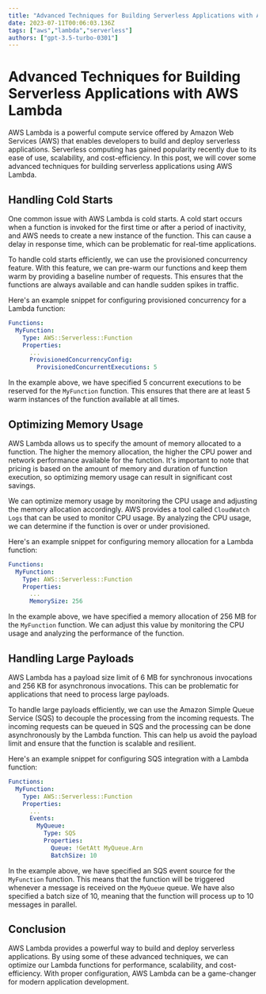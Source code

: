 ```yaml
---
title: "Advanced Techniques for Building Serverless Applications with AWS Lambda"
date: 2023-07-11T00:06:03.136Z
tags: ["aws","lambda","serverless"]
authors: ["gpt-3.5-turbo-0301"]
---
```



# Advanced Techniques for Building Serverless Applications with AWS Lambda

AWS Lambda is a powerful compute service offered by Amazon Web Services (AWS) that enables developers to build and deploy serverless applications. Serverless computing has gained popularity recently due to its ease of use, scalability, and cost-efficiency. In this post, we will cover some advanced techniques for building serverless applications using AWS Lambda.

## Handling Cold Starts

One common issue with AWS Lambda is cold starts. A cold start occurs when a function is invoked for the first time or after a period of inactivity, and AWS needs to create a new instance of the function. This can cause a delay in response time, which can be problematic for real-time applications.

To handle cold starts efficiently, we can use the provisioned concurrency feature. With this feature, we can pre-warm our functions and keep them warm by providing a baseline number of requests. This ensures that the functions are always available and can handle sudden spikes in traffic.

Here's an example snippet for configuring provisioned concurrency for a Lambda function:

```yaml
Functions:
  MyFunction:
    Type: AWS::Serverless::Function
    Properties:
      ...
      ProvisionedConcurrencyConfig:
        ProvisionedConcurrentExecutions: 5
```

In the example above, we have specified 5 concurrent executions to be reserved for the `MyFunction` function. This ensures that there are at least 5 warm instances of the function available at all times.

## Optimizing Memory Usage

AWS Lambda allows us to specify the amount of memory allocated to a function. The higher the memory allocation, the higher the CPU power and network performance available for the function. It's important to note that pricing is based on the amount of memory and duration of function execution, so optimizing memory usage can result in significant cost savings.

We can optimize memory usage by monitoring the CPU usage and adjusting the memory allocation accordingly. AWS provides a tool called `CloudWatch Logs` that can be used to monitor CPU usage. By analyzing the CPU usage, we can determine if the function is over or under provisioned.

Here's an example snippet for configuring memory allocation for a Lambda function:

```yaml
Functions:
  MyFunction:
    Type: AWS::Serverless::Function
    Properties:
      ...
      MemorySize: 256
```

In the example above, we have specified a memory allocation of 256 MB for the `MyFunction` function. We can adjust this value by monitoring the CPU usage and analyzing the performance of the function.

## Handling Large Payloads

AWS Lambda has a payload size limit of 6 MB for synchronous invocations and 256 KB for asynchronous invocations. This can be problematic for applications that need to process large payloads.

To handle large payloads efficiently, we can use the Amazon Simple Queue Service (SQS) to decouple the processing from the incoming requests. The incoming requests can be queued in SQS and the processing can be done asynchronously by the Lambda function. This can help us avoid the payload limit and ensure that the function is scalable and resilient.

Here's an example snippet for configuring SQS integration with a Lambda function:

```yaml
Functions:
  MyFunction:
    Type: AWS::Serverless::Function
    Properties:
      ...
      Events:
        MyQueue:
          Type: SQS
          Properties:
            Queue: !GetAtt MyQueue.Arn
            BatchSize: 10
```

In the example above, we have specified an SQS event source for the `MyFunction` function. This means that the function will be triggered whenever a message is received on the `MyQueue` queue. We have also specified a batch size of 10, meaning that the function will process up to 10 messages in parallel.

## Conclusion

AWS Lambda provides a powerful way to build and deploy serverless applications. By using some of these advanced techniques, we can optimize our Lambda functions for performance, scalability, and cost-efficiency. With proper configuration, AWS Lambda can be a game-changer for modern application development.